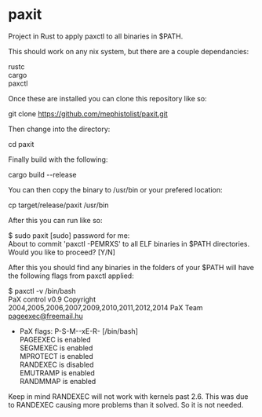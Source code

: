 # paxit
Project in Rust to apply paxctl to all binaries in $PATH. 

This should work on any nix system, but there are a couple dependancies:

rustc<br>
cargo<br>
paxctl<br>

Once these are installed you can clone this repository like so:

git clone https://github.com/mephistolist/paxit.git

Then change into the directory:

cd paxit

Finally build with the following:

cargo build --release

You can then copy the binary to /usr/bin or your prefered location:

cp target/release/paxit /usr/bin

After this you can run like so:

$ sudo paxit
[sudo] password for me:<br>
About to commit 'paxctl -PEMRXS' to all ELF binaries in $PATH directories.<br>
Would you like to proceed? [Y/N] <br>

After this you should find any binaries in the folders of your $PATH will have the following flags from paxctl applied:

$ paxctl -v /bin/bash                
PaX control v0.9
Copyright 2004,2005,2006,2007,2009,2010,2011,2012,2014 PaX Team <pageexec@freemail.hu> <br>

- PaX flags: P-S-M--xE-R- [/bin/bash]<br>
	PAGEEXEC is enabled<br>
	SEGMEXEC is enabled<br>
	MPROTECT is enabled<br>
	RANDEXEC is disabled<br>
	EMUTRAMP is enabled<br>
	RANDMMAP is enabled<br>

Keep in mind RANDEXEC will not work with kernels past 2.6. This was due to RANDEXEC causing more problems than it solved. So it is not needed. 
